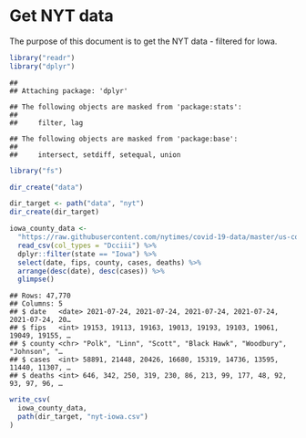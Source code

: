 Get NYT data
================

The purpose of this document is to get the NYT data - filtered for Iowa.

``` r
library("readr")
library("dplyr")
```

    ## 
    ## Attaching package: 'dplyr'

    ## The following objects are masked from 'package:stats':
    ## 
    ##     filter, lag

    ## The following objects are masked from 'package:base':
    ## 
    ##     intersect, setdiff, setequal, union

``` r
library("fs")
```

``` r
dir_create("data")

dir_target <- path("data", "nyt")
dir_create(dir_target)
```

``` r
iowa_county_data <- 
  "https://raw.githubusercontent.com/nytimes/covid-19-data/master/us-counties.csv" %>%
  read_csv(col_types = "Dcciii") %>%
  dplyr::filter(state == "Iowa") %>%
  select(date, fips, county, cases, deaths) %>%
  arrange(desc(date), desc(cases)) %>%
  glimpse()
```

    ## Rows: 47,770
    ## Columns: 5
    ## $ date   <date> 2021-07-24, 2021-07-24, 2021-07-24, 2021-07-24, 2021-07-24, 20…
    ## $ fips   <int> 19153, 19113, 19163, 19013, 19193, 19103, 19061, 19049, 19155, …
    ## $ county <chr> "Polk", "Linn", "Scott", "Black Hawk", "Woodbury", "Johnson", "…
    ## $ cases  <int> 58891, 21448, 20426, 16680, 15319, 14736, 13595, 11440, 11307, …
    ## $ deaths <int> 646, 342, 250, 319, 230, 86, 213, 99, 177, 48, 92, 93, 97, 96, …

``` r
write_csv(
  iowa_county_data,
  path(dir_target, "nyt-iowa.csv")
)
```
